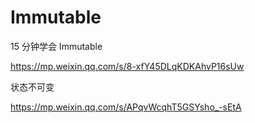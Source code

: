 # Immutable



15 分钟学会 Immutable

https://mp.weixin.qq.com/s/8-xfY45DLqKDKAhvP16sUw



状态不可变

https://mp.weixin.qq.com/s/APqvWcqhT5GSYsho_-sEtA